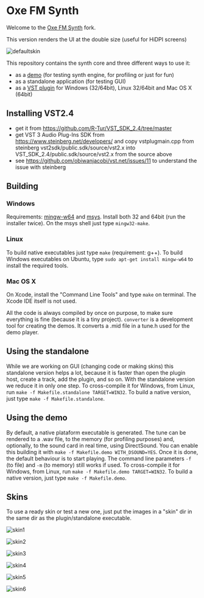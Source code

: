 # Oxe FM Synth
Welcome to the [Oxe FM Synth](https://oxesoft.wordpress.com/) fork.

This version renders the UI at the double size (useful for HiDPI screens)

![defaultskin](https://oxesoft.files.wordpress.com/2007/12/screenshot_full.png)

This repository contains the synth core and three different ways to use it:

- as a [demo](https://en.wikipedia.org/wiki/Demoscene) (for testing synth engine, for profiling or just for fun)
- as a standalone application (for testing GUI)
- as a [VST plugin](https://pt.wikipedia.org/wiki/Virtual_Studio_Technology) for Windows (32/64bit), Linux 32/64bit and Mac OS X (64bit)


## Installing VST2.4
- get it from https://github.com/R-Tur/VST_SDK_2.4/tree/master
- get VST 3 Audio Plug-Ins SDK from https://www.steinberg.net/developers/ and copy vstplugmain.cpp from steinberg vst2sdk/public.sdk/source/vst2.x into VST_SDK_2.4/public.sdk/source/vst2.x from the source above
- see https://github.com/obiwanjacobi/vst.net/issues/11 to understand the issue with steinberg

## Building

### Windows
Requirements: [mingw-w64](http://mingw-w64.org/) and [msys](https://msysgit.github.io/).
Install both 32 and 64bit (run the installer twice).
On the msys shell just type ``mingw32-make``.

### Linux
To build native executables just type ``make`` (requirement: g++).
To build Windows executables on Ubuntu, type ``sudo apt-get install mingw-w64`` to install the required tools.

### Mac OS X
On Xcode, install the "Command Line Tools" and type ``make`` on terminal. The Xcode IDE itself is not used.

All the code is always compiled by once on purpose, to make sure everything is fine (because it is a tiny project).
``converter`` is a development tool for creating the demos. It converts a .mid file in a tune.h used for the demo player.

## Using the standalone
While we are working on GUI (changing code or making skins) this standalone version helps a lot,
because it is faster than open the plugin host, create a track, add the plugin, and so on.
With the standalone version we reduce it in only one step.
To cross-compile it for Windows, from Linux, run ``make -f Makefile.standalone TARGET=WIN32``.
To build a native version, just type ``make -f Makefile.standalone``.


## Using the demo
By default, a native plataform executable is generated.
The tune can be rendered to a .wav file, to the memory (for profiling purposes) and, optionally, to the sound card in real time, using DirectSound.
You can enable this building it with ``make -f Makefile.demo WITH_DSOUND=YES``. Once it is done, the default behaviour is to start playing. The command
line parameters ``-f`` (to file) and ``-m`` (to memory) still works if used.
To cross-compile it for Windows, from Linux, run ``make -f Makefile.demo TARGET=WIN32``.
To build a native version, just type ``make -f Makefile.demo``.

## Skins
To use a ready skin or test a new one, just put the images in a "skin" dir in the same dir as the plugin/standalone executable.

![skin1](https://oxesoft.files.wordpress.com/2015/04/layzer.png)

![skin2](https://oxesoft.files.wordpress.com/2017/05/snow1.png)

![skin3](https://oxesoft.files.wordpress.com/2015/08/totolitoto.png)

![skin4](https://oxesoft.files.wordpress.com/2015/05/tx802.png)

![skin5](https://oxesoft.files.wordpress.com/2015/10/dx7.png)

![skin6](https://oxesoft.files.wordpress.com/2017/05/fm8like1.png)
